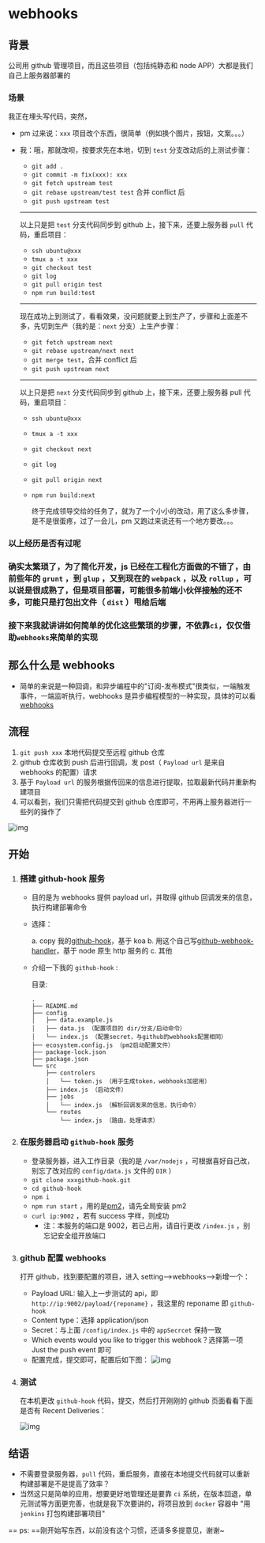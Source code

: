 # webhooks

## 背景

公司用 github 管理项目，而且这些项目（包括纯静态和 node APP）大都是我们自己上服务器部署的

### 场景

我正在埋头写代码，突然，

- pm 过来说：`xxx` 项目改个东西，很简单（例如换个图片，按钮，文案。。。）
- 我：哦，那就改呗，按要求先在本地，切到 `test` 分支改动后的上测试步骤：

  - `git add .`
  - `git commit -m fix(xxx): xxx`
  - `git fetch upstream test`
  - `git rebase upstream/test test` 合并 conflict 后
  - `git push upstream test`

  ***

  以上只是把 `test` 分支代码同步到 github 上，接下来，还要上服务器 `pull` 代码，重启项目：

  - `ssh ubuntu@xxx`
  - `tmux a -t xxx`
  - `git checkout test`
  - `git log`
  - `git pull origin test`
  - `npm run build:test`

  ***

  现在成功上到测试了，看看效果，没问题就要上到生产了，步骤和上面差不多，先切到生产（我的是：`next` 分支）上生产步骤：

  - `git fetch upstream next`
  - `git rebase upstream/next next`
  - `git merge test`，合并 conflict 后
  - `git push upstream next`

  ***

  以上只是把 `next` 分支代码同步到 github 上，接下来，还要上服务器 pull 代码，重启项目：

  - `ssh ubuntu@xxx`
  - `tmux a -t xxx`
  - `git checkout next`
  - `git log`
  - `git pull origin next`
  - `npm run build:next`

    终于完成领导交给的任务了，就为了一个小小的改动，用了这么多步骤，是不是很蛋疼，过了一会儿，pm 又跑过来说还有一个地方要改。。。

### 以上经历是否有过呢

### 确实太繁琐了，为了简化开发，js 已经在工程化方面做的不错了，由前些年的 `grunt` ，到 `glup` ，又到现在的 `webpack` ，以及 `rollup` ，可以说是很成熟了，但是项目部署，可能很多前端小伙伴接触的还不多，可能只是打包出文件（ `dist` ）甩给后端

### 接下来我就讲讲如何简单的优化这些繁琐的步骤，不依靠`ci`，仅仅借助`webhooks`来简单的实现

## 那么什么是 webhooks

- 简单的来说是一种回调，和异步编程中的"订阅-发布模式"很类似，一端触发事件，一端监听执行，webhooks 是异步编程模型的一种实现，具体的可以看[webhooks](https://developer.github.com/webhooks/)

## 流程

1. `git push xxx` 本地代码提交至远程 github 仓库
2. github 仓库收到 push 后进行回调，发 post（ `Payload url` 是来自 webhooks 的配置）请求
3. 基于 `Payload url` 的服务根据传回来的信息进行提取，拉取最新代码并重新构建项目
4. 可以看到，我们只需把代码提交到 github 仓库即可，不用再上服务器进行一些列的操作了

![img](https://user-gold-cdn.xitu.io/2019/2/21/1690ef3964d2df42?w=1584&h=1042&f=png&s=136455)

## 开始

1. ### 搭建 github-hook 服务

   - 目的是为 webhooks 提供 payload url，并取得 github 回调发来的信息，执行构建部署命令
   - 选择：

     a. copy 我的[github-hook](https://github.com/Mr-jiangzhiguo/github-hook)，基于 koa
     b. 用这个自己写[github-webhook-handler](https://github.com/rvagg/github-webhook-handler)，基于 node 原生 http 服务的
     c. 其他

   - 介绍一下我的 `github-hook` :

     目录:

     ```shell
     .
     ├── README.md
     ├── config
     │   ├── data.example.js
     │   ├── data.js （配置项目的 dir/分支/启动命令）
     │   └── index.js （配置secret，与github的webhooks配置相同）
     ├── ecosystem.config.js （pm2启动配置文件）
     ├── package-lock.json
     ├── package.json
     └── src
         ├── controlers
         │   └── token.js （用于生成token，webhooks加密用）
         ├── index.js （启动文件）
         ├── jobs
         │   └── index.js （解析回调发来的信息，执行命令）
         └── routes
             └── index.js （路由，处理请求）
     ```

2. ### 在服务器启动 `github-hook` 服务

   - 登录服务器，进入工作目录（我的是 `/var/nodejs` ，可根据喜好自己改，别忘了改对应的 `config/data.js` 文件的 `DIR` ）
   - `git clone xxxgithub-hook.git`
   - `cd github-hook`
   - `npm i`
   - `npm run start` ，用的是[pm2](http://pm2.keymetrics.io)，请先全局安装 pm2
   - `curl ip:9002` ，若有 success 字样，则成功
     - 注：本服务的端口是 9002，若已占用，请自行更改 `/index.js` ，别忘记安全组开放端口

3. ### github 配置 webhooks

   打开 github，找到要配置的项目，进入 setting-->webhooks-->新增一个：

   - Payload URL: 输入上一步测试的 api，即 `http://ip:9002/payload/{reponame}` ，我这里的 reponame 即 `github-hook`
   - Content type：选择 application/json
   - Secret：与上面 `/config/index.js` 中的 `appSecrcet` 保持一致
   - Which events would you like to trigger this webhook？选择第一项 Just the push event 即可
   - 配置完成，提交即可，配置后如下图：
     ![img](https://user-gold-cdn.xitu.io/2019/2/21/1690f46a98876f4a?w=1045&h=799&f=png&s=146077)

4. ### 测试

   在本机更改 `github-hook` 代码，提交，然后打开刚刚的 github 页面看看下面是否有 Recent Deliveries：

   ![img](https://user-gold-cdn.xitu.io/2019/2/21/1690f49b872785f8?w=1046&h=738&f=png&s=116886)

## 结语

- 不需要登录服务器，`pull` 代码，重启服务，直接在本地提交代码就可以重新构建部署是不是提高了效率？
- 当然这只是简单的应用，想要更好地管理还是要靠 `ci` 系统，在版本回退，单元测试等方面更完善，也就是我下次要讲的，将项目放到 `docker` 容器中 "用 `jenkins` 打包构建部署项目"

== ps: ==刚开始写东西，以前没有这个习惯，还请多多提意见，谢谢~
